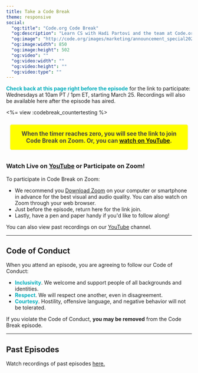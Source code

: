 ```yaml
---
title: Take a Code Break
theme: responsive
social:
  "og:title": "Code.org Code Break"
  "og:description": "Learn CS with Hadi Partovi and the team at Code.org with a live weekly webcast and weekly challenges for students of all abilities"
  "og:image": "http://code.org/images/marketing/announcement_special2020.jpg"
  "og:image:width": 850
  "og:image:height": 502
  "og:video": ""
  "og:video:width": ""
  "og:video:height": ""
  "og:video:type": ""
---
```


<p>
<font color="00adbc"><b>Check back at this page right before the episode</b></font> for the link to participate: Wednesdays at 10am PT / 1pm ET, starting March 25. Recordings will also be available here after the episode has aired.
</p>

<%= view :codebreak_countertesting %>

<div style="text-align: center; padding: 10px">
<span style="display: inline-block; padding: 15px 25px; background-color: yellow; font-weight:bold; color:#444444; font-size: 1.1em; border: 1px solid #eeeeee;border-radius: 5px; position: relative;">When the timer reaches zero, you will see the link to join Code Break on Zoom. Or, you can <a href="https://www.youtube.com/user/CodeOrg/live">watch on YouTube</a>. </span></div>

<h3><b>Watch Live on <a href="https://www.youtube.com/user/CodeOrg/live">YouTube</a> or Participate on Zoom!</b></h3>
To participate in Code Break on Zoom:<br>
<ul>
<li>We recommend you <a href="https://zoom.us/download">Download Zoom</a> on your computer or smartphone in advance for the best visual and audio quality. You can also watch on Zoom through your web browser.</li>
<li>Just before the episode, return here for the link join.</li>
<li>Lastly, have a pen and paper handy if you'd like to follow along!</li>
</ul>
You can also view past recordings on our <a href="https://www.youtube.com/playlist?list=PLzdnOPI1iJNfQQVbeR5LtX3ASy9EtxOHP">YouTube</a> channel.

<a id="codeofconduct"></a>
<hr>
<h2>Code of Conduct</h2>

When you attend an episode, you are agreeing to follow our Code of Conduct: 
<ul>
<li><font color="00adbc"><b>Inclusivity</b></font>. We welcome and support people of all backgrounds and identities.</li>
<li><font color="00adbc"><b>Respect</b></font>. We will respect one another, even in disagreement.</li>
<li><font color="00adbc"><b>Courtesy</b></font>. Hostility, offensive language, and negative behavior will not be tolerated.</li>
</ul>
If you violate the Code of Conduct, <b>you may be removed</b> from the Code Break episode. 

<hr>
<h2>Past Episodes</h2>
Watch recordings of past episodes <a href="https://code.org/break#activities">here.</a><br><br>